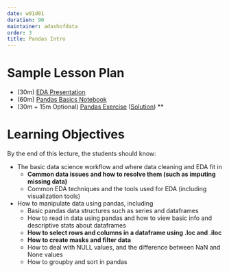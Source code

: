 ```yaml
---
date: w01d01
duration: 90
maintainer: adashofdata
order: 3
title: Pandas Intro
---
```


# Sample Lesson Plan

* (30m) [EDA Presentation](Exploratory_Data_Analysis.key)
* (60m) [Pandas Basics Notebook](Intro-to-Pandas.ipynb)
* (30m + 15m Optional) [Pandas Exercise](pandas-exercise.ipynb) ([Solution](pandas-solution.ipynb)) **

# Learning Objectives

By the end of this lecture, the students should know:
* The basic data science workflow and where data cleaning and EDA fit in
   * **Common data issues and how to resolve them (such as imputing missing data)**
   * Common EDA techniques and the tools used for EDA (including visualization tools)
* How to manipulate data using pandas, including
   * Basic pandas data structures such as series and dataframes
   * How to read in data using pandas and how to view basic info and descriptive stats about dataframes
   * **How to select rows and columns in a dataframe using .loc and .iloc**
   * **How to create masks and filter data**
   * How to deal with NULL values, and the difference between NaN and None values
   * How to groupby and sort in pandas
